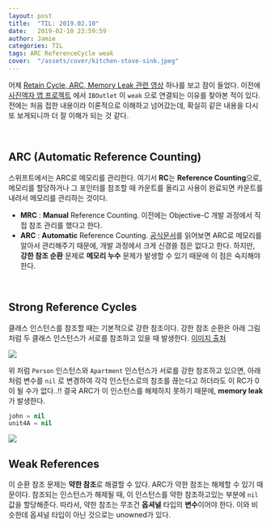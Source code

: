```yaml
---
layout: post
title:  "TIL: 2019.02.10"
date:   2019-02-10 23:59:59
author: Jamie
categories: TIL
tags: ARC ReferenceCycle weak
cover:  "/assets/cover/kitchen-stove-sink.jpeg"
---
```


어제 [Retain Cycle, ARC, Memory Leak 관련 영상](https://www.youtube.com/watch?v=VcoZJ88d-vM&feature=share) 하나를 보고 잠이 들었다. 이전에 [사진액자 앱 프로젝트](https://github.com/code-squad/swift-photoframe/pull/106#discussion_r240474776) 에서 `IBOutlet` 이 `weak` 으로 연결되는 이유를 찾아본 적이 있다. 전에는 처음 접한 내용이라 이론적으로 이해하고 넘어갔는데, 확실히 같은 내용을 다시 또 보게되니까 더 잘 이해가 되는 것 같다.

<br>

## ARC (Automatic Reference Counting)

스위프트에서는 ARC로 메모리를 관리한다. 여기서 **RC**는 **Reference Counting**으로, 메모리를 할당하거나 그 포인터를 참조할 때 카운트를 올리고 사용이 완료되면 카운트를 내려서 메모리를 관리하는 것이다.

-  **MRC** : **Manual** Reference Counting. 이전에는 Objective-C 개발 과정에서 직접 참조 관리를 했다고 한다. 
- **ARC** : **Automatic** Reference Counting. [공식문서](https://docs.swift.org/swift-book/LanguageGuide/AutomaticReferenceCounting.html#//apple_ref/doc/uid/TP40014097-CH20-ID48)를 읽어보면 ARC로 메모리를 알아서 관리해주기 때문에, 개발 과정에서 크게 신경쓸 점은 없다고 한다. 하지만, **강한 참조 순환** 문제로 **메모리 누수** 문제가 발생할 수 있기 때문에 이 점은 숙지해야한다.

<br>

## Strong Reference Cycles

클래스 인스턴스를 참조할 때는 기본적으로 강한 참조이다. 강한 참조 순환은 아래 그림 처럼 두 클래스 인스턴스가 서로를 참조하고 있을 때 발생한다. [이미지 출처](https://docs.swift.org/swift-book/LanguageGuide/AutomaticReferenceCounting.html#//apple_ref/doc/uid/TP40014097-CH20-ID48)

<img src="https://popsmile.github.io/res/images/TIL/referenceCycle1.png">

위 처럼 `Person` 인스턴스와 `Apartment` 인스턴스가 서로를 강한 참조하고 있으면, 아래 처럼 변수를 `nil` 로 변경하여 각각 인스턴스로의 참조를 끊는다고 하더라도 이 RC가 0이 될 수가 없다..!! 결국 ARC가 이 인스턴스를 해제하지 못하기 때문에, **memory leak** 가 발생한다.

```swift
john = nil
unit4A = nil
```

<img src="https://popsmile.github.io/res/images/TIL/referenceCycle2.png">

<br>

## Weak References

이 순환 참조 문제는 **약한 참조**로 해결할 수 있다. ARC가 약한 참조는 해제할 수 있기 때문이다. 참조되는 인스턴스가 해제될 때, 이 인스턴스를 약한 참조하고있는 부분에 `nil` 값을 할당해준다. 따라서, 약한 참조는 무조건 **옵셔널** 타입의 **변수**이어야 한다. 이와 비슷한데 옵셔널 타입이 아닌 것으로는 unowned가 있다.